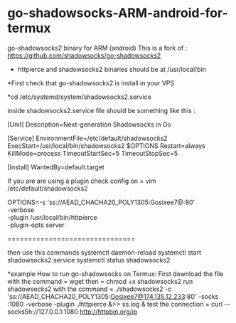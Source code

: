 # go-shadowsocks-ARM-android-for-termux
go-shadowsocks2 binary for ARM (android)
This is a fork of :
https://github.com/shadowsocks/go-shadowsocks2

* httpierce and shadowsocks2 binaries should be at /usr/local/bin

*First check that go-shadowsocks2 is install in your VPS 

*cd /etc/systemd/system/shadowsocks2.service

inside shadowsocks2.service file should be something like this :

[Unit]
Description=Next-generation Shadowsocks in Go

[Service]
EnvironmentFile=/etc/default/shadowsocks2
ExecStart=/usr/local/bin/shadowsocks2 $OPTIONS
Restart=always
KillMode=process
TimeoutStartSec=5
TimeoutStopSec=5

[Install]
WantedBy=default.target

If you are are using a plugin check config on = vim /etc/default/shadowsocks2 

OPTIONS=-s 'ss://AEAD_CHACHA20_POLY1305:Gosixee7@:80' \
        -verbose \
        -plugin /usr/local/bin/httpierce \
        -plugin-opts server


===============================

then use this commands 
systemctl daemon-reload
systemctl start shadowsocks2.service
systemctl status shadowsocks2


*example How to run go-shadowsocks on Termux:
First download the file with the command = wget
then = chmod +x shadowsocks2
run shadowsocks2 with the command = ./shadowsocks2 -c 'ss://AEAD_CHACHA20_POLY1305:Gosixee7@174.135.12.233:80' -socks :1080 -verbose -plugin ./httpierce &>> ss.log &
test the connection = curl --socks5h://127.0.0.1:1080 http://httpbin.org/ip



